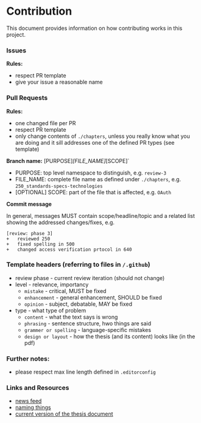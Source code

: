 Contribution
===============================



This document provides information on how contributing works in this project.



### Issues

__Rules:__

+   respect PR template
+   give your issue a reasonable name



### Pull Requests

__Rules:__

+   one changed file per PR
+   respect PR template
+   only change contents of `./chapters`, unless you really know what you are doing and it sill 
    addresses one of the defined PR types (see template)


__Branch name:__ [PURPOSE]_[FILE_NAME]_[SCOPE]`
+   PURPOSE: top level namespace to distinguish, e.g. `review-3`
+   FILE_NAME: complete file name as defined under `./chapters`, e.g. `250_standards-specs-technologies`
+   [OPTIONAL] SCOPE: part of the file that is affected, e.g. `OAuth`


__Commit message__

In general, messages MUST contain scope/headline/topic and a related list showing the addressed 
changes/fixes, e.g.
 
```
[review: phase 3]
+   reviewed 250
+   fixed spelling in 500
+   changed access verification prtocol in 640 
```



### Template headers (referring to files in `/.github`)

+   review phase - current review iteration (should not change)
+   level - relevance, importancy
    -   `mistake` - critical, MUST be fixed
    -   `enhancement` - general enhancement, SHOULD be fixed
    -   `opinion` - subject, debatable, MAY be fixed
+   type - what type of problem
    -   `content` - what the text says is wrong 
    -   `phrasing` - sentence structure, hwo things are said
    -   `grammer or spelling` - language-specific mistakes
    -   `design or layout` - how the thesis (and its content) looks like (in the pdf)



### Further notes:

+   please respect max line length defined in `.editorconfig`



### Links and Resources

+   [news feed](https://github.com/lucendio/reflowd_thesis/issues/16)
+   [naming things](https://github.com/lucendio/reflowd_thesis/issues/17)
+   [current version of the thesis document](./dist/index.pdf)
